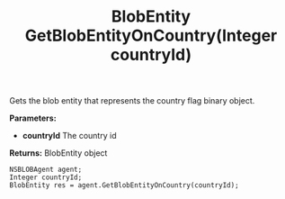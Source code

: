 ﻿---
uid: crmscript_ref_NSBLOBAgent_GetBlobEntityOnCountry
title: BlobEntity GetBlobEntityOnCountry(Integer countryId)
intellisense: NSBLOBAgent.GetBlobEntityOnCountry
keywords: NSBLOBAgent, GetBlobEntityOnCountry
so.topic: reference
---

Gets the blob entity that represents the country flag binary object.

**Parameters:**
 - **countryId** The country id

**Returns:** BlobEntity object

```crmscript
NSBLOBAgent agent;
Integer countryId;
BlobEntity res = agent.GetBlobEntityOnCountry(countryId);
```

